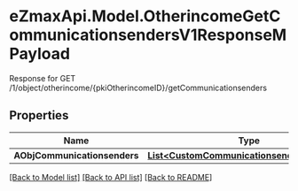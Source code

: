 # eZmaxApi.Model.OtherincomeGetCommunicationsendersV1ResponseMPayload
Response for GET /1/object/otherincome/{pkiOtherincomeID}/getCommunicationsenders

## Properties

Name | Type | Description | Notes
------------ | ------------- | ------------- | -------------
**AObjCommunicationsenders** | [**List&lt;CustomCommunicationsenderResponse&gt;**](CustomCommunicationsenderResponse.md) |  | 

[[Back to Model list]](../README.md#documentation-for-models) [[Back to API list]](../README.md#documentation-for-api-endpoints) [[Back to README]](../README.md)

